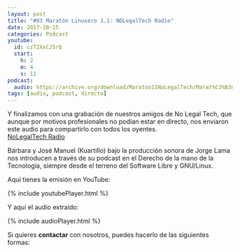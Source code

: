 ```yaml
---
layout: post
title: "#03 Maratón Linuxero 1.1: NOLegalTech Radio"
date: 2017-10-15
categories: Podcast
youtube:
  id: czT2XxCJ5rQ
  start:
    h: 2
    m: 4
    s: 11
podcast:
  audio: https://archive.org/download/Maraton11NoLegalTech/Marat%C3%B3n11-NoLegalTech
tags: [audio, podcast, directo]
---
```

Y finalizamos con una grabación de nuestros amigos de No Legal Tech, que aunque por motivos profesionales no podían estar en directo, nos enviaron este audio para compartirlo con todos los oyentes.  
[NoLegalTech Radio](https://archive.org/details/NolegaltechRadio)

Bárbara y José Manuel (Kuartillo) bajo la producción sonora de Jorge Lama nos introducen a través de su podcast en el Derecho de la mano de la Tecnología, siempre desde el terreno del Software Libre y GNU/Linux.

Aquí tienes la emisión en YouTube:

{% include youtubePlayer.html %}

Y aquí el audio extraído:

{% include audioPlayer.html %}

Si quieres **contactar** con nosotros, puedes hacerlo de las siguientes formas:
